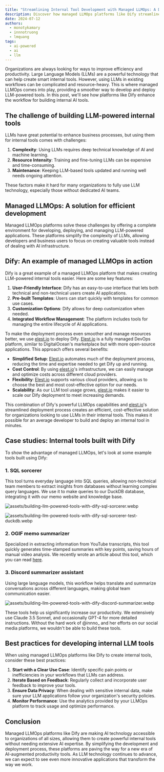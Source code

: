 ```yaml
---
title: "Streamlining Internal Tool Development with Managed LLMOps: A Dify Case Study"
description: Discover how managed LLMOps platforms like Dify streamline the development of AI-powered internal tools. Learn about the challenges of integrating LLMs, the benefits of managed solutions, and real-world examples of efficient AI tool creation. Perfect for businesses looking to enhance productivity with AI without extensive technical expertise.
date: 2024-07-12
authors:
  - monotykamary
  - innnotruong
  - lmquang
tags:
  - ai-powered
  - ai
  - llm
---
```


Organizations are always looking for ways to improve efficiency and productivity. Large Language Models (LLMs) are a powerful technology that can help create smart internal tools. However, using LLMs in existing workflows can be complicated and resource-heavy. This is where managed LLMOps comes into play, providing a smoother way to develop and deploy LLM-powered tools. In this post, we'll see how platforms like Dify enhance the workflow for building internal AI tools.

## The challenge of building LLM-powered internal tools

LLMs have great potential to enhance business processes, but using them for internal tools comes with challenges:

1. **Complexity**: Using LLMs requires deep technical knowledge of AI and machine learning.
2. **Resource Intensity**: Training and fine-tuning LLMs can be expensive and time-consuming.
3. **Maintenance**: Keeping LLM-based tools updated and running well needs ongoing attention.

These factors make it hard for many organizations to fully use LLM technology, especially those without dedicated AI teams.

## Managed LLMOps: A solution for efficient development

Managed LLMOps platforms solve these challenges by offering a complete environment for developing, deploying, and managing LLM-powered applications. These platforms simplify the complexity of LLMs, allowing developers and business users to focus on creating valuable tools instead of dealing with AI infrastructure.

## Dify: An example of managed LLMOps in action

Dify is a great example of a managed LLMOps platform that makes creating LLM-powered internal tools easier. Here are some key features:

1. **User-Friendly Interface**: Dify has an easy-to-use interface that lets both technical and non-technical users create AI applications.
2. **Pre-built Templates**: Users can start quickly with templates for common use cases.
3. **Customization Options**: Dify allows for deep customization when needed.
4. **Integrated Workflow Management**: The platform includes tools for managing the entire lifecycle of AI applications.

To make the deployment process even smoother and manage resources better, we use [elest.io](http://elest.io/) to deploy Dify. [Elest.io](http://elest.io/) is a fully managed DevOps platform, similar to DigitalOcean's marketplace but with more open-source applications. This approach offers several benefits:

- **Simplified Setup**: [Elest.io](http://elest.io/) automates much of the deployment process, reducing the time and expertise needed to get Dify up and running.
- **Cost Control**: By using [elest.io](http://elest.io/)'s infrastructure, we can easily manage and optimize costs across different cloud providers.
- **Flexibility**: [Elest.io](http://elest.io/) supports various cloud providers, allowing us to choose the best and most cost-effective option for our needs.
- **Scalability**: As our LLM tool usage grows, [elest.io](http://elest.io/) makes it easier to scale our Dify deployment to meet increasing demands.

This combination of Dify's powerful LLMOps capabilities and [elest.io](http://elest.io/)'s streamlined deployment process creates an efficient, cost-effective solution for organizations looking to use LLMs in their internal tools. This makes it possible for an average developer to build and deploy an internal tool in minutes.

## Case studies: Internal tools built with Dify

To show the advantage of managed LLMOps, let's look at some example tools built using Dify:

### 1. SQL sorcerer

This tool turns everyday language into SQL queries, allowing non-technical team members to extract insights from databases without learning complex query languages. We use it to make queries to our DuckDB database, integrating it with our memo website and knowledge base.

![assets/building-llm-powered-tools-with-dify-sql-sorcerer.webp](assets/building-llm-powered-tools-with-dify-sql-sorcerer.webp)

![assets/building-llm-powered-tools-with-dify-sql-sorcerer-test-duckdb.webp](assets/building-llm-powered-tools-with-dify-sql-sorcerer-test-duckdb.webp)

### 2. OGIF memo summarizer

Specialized in extracting information from YouTube transcripts, this tool quickly generates time-stamped summaries with key points, saving hours of manual video analysis. We recently wrote an article about this tool, which you can read [here](../01_literature/how-we-crafted-the-ogif-summarizer-bot-to-streamline-weekly-knowledge-sharing.md).

### 3. Discord summarizer assistant

Using large language models, this workflow helps translate and summarize conversations across different languages, making global team communication easier.

![assets/building-llm-powered-tools-with-dify-discord-summarizer.webp](assets/building-llm-powered-tools-with-dify-discord-summarizer.webp)

These tools help us significantly increase our productivity. We extensively use Claude 3.5 Sonnet, and occasionally GPT-4 for more detailed instructions. Without the hard work of @innno\_ and her efforts on our social media platforms, we wouldn't be able to build these tools.

## Best practices for developing internal LLM tools

When using managed LLMOps platforms like Dify to create internal tools, consider these best practices:

1. **Start with a Clear Use Case**: Identify specific pain points or inefficiencies in your workflows that LLMs can address.
2. **Iterate Based on Feedback**: Regularly collect and incorporate user feedback to improve your tools.
3. **Ensure Data Privacy**: When dealing with sensitive internal data, make sure your LLM applications follow your organization's security policies.
4. **Monitor Performance**: Use the analytics provided by your LLMOps platform to track usage and optimize performance.

## Conclusion

Managed LLMOps platforms like Dify are making AI technology accessible to organizations of all sizes, allowing them to create powerful internal tools without needing extensive AI expertise. By simplifying the development and deployment process, these platforms are paving the way for a new era of AI-augmented productivity tools. As LLM technology continues to advance, we can expect to see even more innovative applications that transform the way we work.

